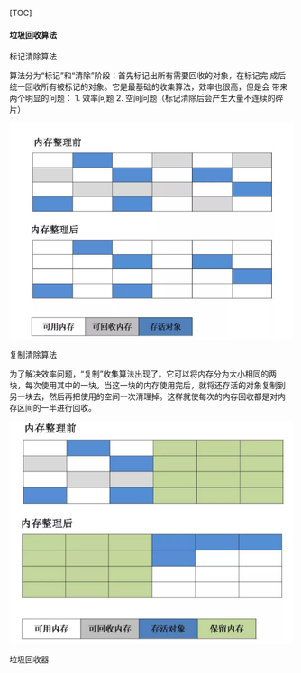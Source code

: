 \[TOC\]

#### 垃圾回收算法

标记清除算法

算法分为“标记”和“清除”阶段：首先标记出所有需要回收的对象，在标记完 成后统一回收所有被标记的对象。它是最基础的收集算法，效率也很高，但是会 带来两个明显的问题： 1. 效率问题 2. 空间问题（标记清除后会产生大量不连续的碎片）

![](/assets/gcsf1.png)

复制清除算法

为了解决效率问题，“复制”收集算法出现了。它可以将内存分为大小相同的两 块，每次使用其中的一块。当这一块的内存使用完后，就将还存活的对象复制到 另一块去，然后再把使用的空间一次清理掉。这样就使每次的内存回收都是对内 存区间的一半进行回收。

![](/assets/gcsf2.png)

垃圾回收器

